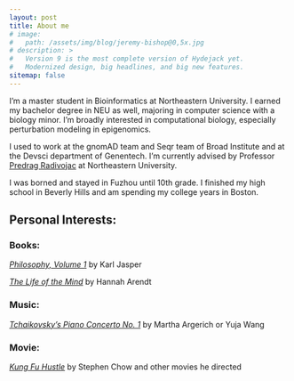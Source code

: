 ```yaml
---
layout: post
title: About me
# image: 
#   path: /assets/img/blog/jeremy-bishop@0,5x.jpg
# description: >
#   Version 9 is the most complete version of Hydejack yet.
#   Modernized design, big headlines, and big new features.
sitemap: false
---
```


I’m a master student in Bioinformatics at Northeastern University. I earned my bachelor degree in NEU as well, majoring in computer science with a biology minor. I’m broadly interested in computational biology, especially perturbation modeling in epigenomics. 

I used to work at the gnomAD team and Seqr team of Broad Institute and at the Devsci department of Genentech. I’m currently advised by Professor [Predrag Radivojac](https://www.khoury.northeastern.edu/home/radivojac/) at Northeastern University.

I was borned and stayed in Fuzhou until 10th grade. I finished my high school in Beverly Hills and am spending my college years in Boston.


## Personal Interests:

### Books:

  [*Philosophy, Volume 1*](https://www.goodreads.com/book/show/17303798-philosophy-volume-1) by Karl Jasper

  [*The Life of the Mind*](https://en.wikipedia.org/wiki/The_Life_of_the_Mind) by Hannah Arendt

### Music:

  [*Tchaikovsky’s Piano Concerto No. 1*](https://www.youtube.com/watch?v=2DmfJu3oNDM) by Martha Argerich or Yuja Wang

### Movie:

  [*Kung Fu Hustle*](https://en.wikipedia.org/wiki/Kung_Fu_Hustle) by Stephen Chow and other movies he directed